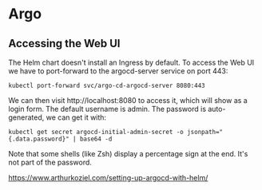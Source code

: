 

# Argo

## Accessing the Web UI

The Helm chart doesn't install an Ingress by default. To access the Web UI we have to port-forward to the argocd-server service on port 443:

``
kubectl port-forward svc/argo-cd-argocd-server 8080:443
``

We can then visit http://localhost:8080 to access it, which will show as a login form. The default username is admin. The password is auto-generated, we can get it with:

``
kubectl get secret argocd-initial-admin-secret -o jsonpath="{.data.password}" | base64 -d
``

Note that some shells (like Zsh) display a percentage sign at the end. It's not part of the password.




https://www.arthurkoziel.com/setting-up-argocd-with-helm/
